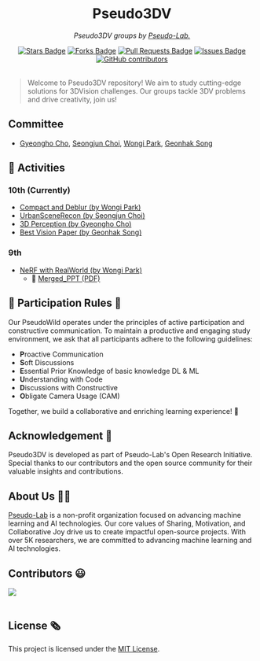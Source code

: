 <h1 align="center">Pseudo3DV</h1>

<p align="center"><i>Pseudo3DV groups by <a href="https://pseudo-lab.com/">Pseudo-Lab.</a></i></p>

<div align="center">
<a href="https://github.com/Pseudo-Lab/Pseudo3DV/stargazers"><img src="https://img.shields.io/github/stars/Pseudo-Lab/Pseudo3DV" alt="Stars Badge"/></a>
<a href="https://github.com/Pseudo-Lab/Pseudo3DV/network/members"><img src="https://img.shields.io/github/forks/Pseudo-Lab/Pseudo3DV" alt="Forks Badge"/></a>
<a href="https://github.com/Pseudo-Lab/Pseudo3DV/pulls"><img src="https://img.shields.io/github/issues-pr/Pseudo-Lab/Pseudo3DV" alt="Pull Requests Badge"/></a>
<a href="https://github.com/Pseudo-Lab/Pseudo3DV/issues"><img src="https://img.shields.io/github/issues/Pseudo-Lab/Pseudo3DV" alt="Issues Badge"/></a>
<a href="https://github.com/Pseudo-Lab/Pseudo3DV/graphs/contributors"><img alt="GitHub contributors" src="https://img.shields.io/github/contributors/Pseudo-Lab/Pseudo3DV?color=2b9348"></a>
</div>
<br>

> Welcome to Pseudo3DV repository! We aim to study cutting-edge solutions for 3DVision challenges. Our groups tackle 3DV problems and drive creativity, join us!

## Committee
- [Gyeongho Cho](http://gh-cho.me), [Seongjun Choi](https://www.linkedin.com/in/seongjun-choi-60b718205/), [Wongi Park](https://www.linkedin.com/in/wongipark/), [Geonhak Song](https://www.linkedin.com/in/geonhak-song-09a037165/)
## 🚀 Activities

### 10th (Currently)
- [Compact and Deblur (by Wongi Park)](https://github.com/Pseudo-Lab/Compact-and-Deblur)
- [UrbanSceneRecon (by Seongjun Choi)](https://github.com/Pseudo-Lab/UrbanSceneRecon)
- [3D Perception (by Gyeongho Cho)](https://github.com/Pseudo-Lab/3D-Perception)
- [Best Vision Paper (by Geonhak Song)](https://github.com/Pseudo-Lab/Best_Vision_Paper)

### 9th
- [NeRF with RealWorld (by Wongi Park)](https://github.com/Pseudo-Lab/NeRFwithRealWorld)
    - 📄 [Merged_PPT (PDF)](./PDF/9th_NeRFWithRealWorld_PPT_Merge)


<h2>📜 Participation Rules 📜</h2>
Our PseudoWild operates under the principles of active participation and constructive communication. To maintain a productive and engaging study environment, we ask that all participants adhere to the following guidelines:

- **P**roactive Communication
- **S**oft Discussions
- **E**ssential Prior Knowledge of basic knowledge DL & ML
- **U**nderstanding with Code
- **D**iscussions with Constructive 
- **O**bligate Camera Usage (CAM)

Together, we build a collaborative and enriching learning experience! 🚀

<h2>Acknowledgement 🙏</h2>

Pseudo3DV is developed as part of Pseudo-Lab's Open Research Initiative. Special thanks to our contributors and the open source community for their valuable insights and contributions.

<h2>About Us 👋🏼</h2>

[Pseudo-Lab](https://pseudo-lab.com/) is a non-profit organization focused on advancing machine learning and AI technologies. Our core values of Sharing, Motivation, and Collaborative Joy drive us to create impactful open-source projects. With over 5K researchers, we are committed to advancing machine learning and AI technologies.

<h2>Contributors 😃</h2>
<a href="https://github.com/Pseudo-Lab/PseudoWild/graphs/contributors">
  <img src="https://contrib.rocks/image?repo=Pseudo-Lab/PseudoWild" />
</a>
<br><br>

<h2>License 🗞</h2>

This project is licensed under the [MIT License](https://opensource.org/licenses/MIT).
